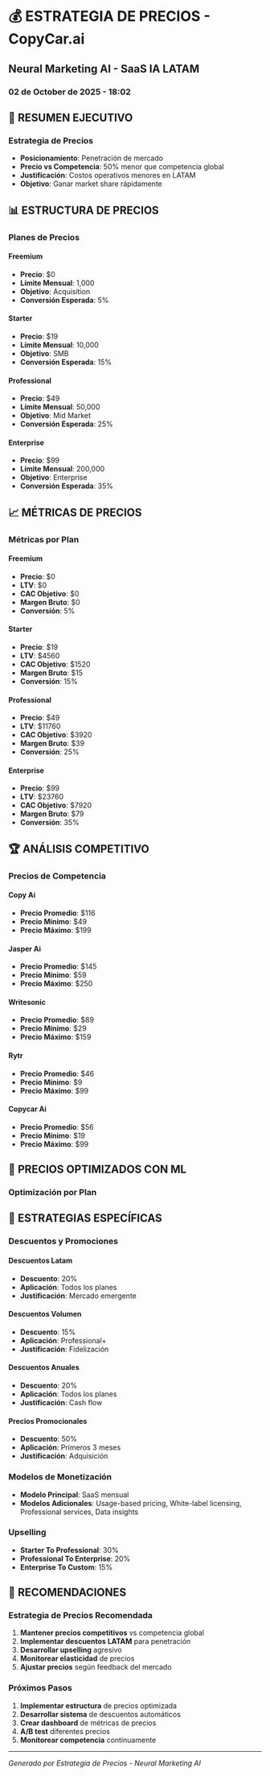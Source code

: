 
# 💰 ESTRATEGIA DE PRECIOS - CopyCar.ai
## Neural Marketing AI - SaaS IA LATAM
### 02 de October de 2025 - 18:02

## 🎯 RESUMEN EJECUTIVO

### Estrategia de Precios
- **Posicionamiento**: Penetración de mercado
- **Precio vs Competencia**: 50% menor que competencia global
- **Justificación**: Costos operativos menores en LATAM
- **Objetivo**: Ganar market share rápidamente

## 📊 ESTRUCTURA DE PRECIOS

### Planes de Precios

#### Freemium
- **Precio**: $0
- **Límite Mensual**: 1,000
- **Objetivo**: Acquisition
- **Conversión Esperada**: 5%

#### Starter
- **Precio**: $19
- **Límite Mensual**: 10,000
- **Objetivo**: SMB
- **Conversión Esperada**: 15%

#### Professional
- **Precio**: $49
- **Límite Mensual**: 50,000
- **Objetivo**: Mid Market
- **Conversión Esperada**: 25%

#### Enterprise
- **Precio**: $99
- **Límite Mensual**: 200,000
- **Objetivo**: Enterprise
- **Conversión Esperada**: 35%


## 📈 MÉTRICAS DE PRECIOS

### Métricas por Plan

#### Freemium
- **Precio**: $0
- **LTV**: $0
- **CAC Objetivo**: $0
- **Margen Bruto**: $0
- **Conversión**: 5%

#### Starter
- **Precio**: $19
- **LTV**: $4560
- **CAC Objetivo**: $1520
- **Margen Bruto**: $15
- **Conversión**: 15%

#### Professional
- **Precio**: $49
- **LTV**: $11760
- **CAC Objetivo**: $3920
- **Margen Bruto**: $39
- **Conversión**: 25%

#### Enterprise
- **Precio**: $99
- **LTV**: $23760
- **CAC Objetivo**: $7920
- **Margen Bruto**: $79
- **Conversión**: 35%


## 🏆 ANÁLISIS COMPETITIVO

### Precios de Competencia

#### Copy Ai
- **Precio Promedio**: $116
- **Precio Mínimo**: $49
- **Precio Máximo**: $199

#### Jasper Ai
- **Precio Promedio**: $145
- **Precio Mínimo**: $59
- **Precio Máximo**: $250

#### Writesonic
- **Precio Promedio**: $89
- **Precio Mínimo**: $29
- **Precio Máximo**: $159

#### Rytr
- **Precio Promedio**: $46
- **Precio Mínimo**: $9
- **Precio Máximo**: $99

#### Copycar Ai
- **Precio Promedio**: $56
- **Precio Mínimo**: $19
- **Precio Máximo**: $99


## 🎯 PRECIOS OPTIMIZADOS CON ML

### Optimización por Plan


## 🚀 ESTRATEGIAS ESPECÍFICAS

### Descuentos y Promociones

#### Descuentos Latam
- **Descuento**: 20%
- **Aplicación**: Todos los planes
- **Justificación**: Mercado emergente

#### Descuentos Volumen
- **Descuento**: 15%
- **Aplicación**: Professional+
- **Justificación**: Fidelización

#### Descuentos Anuales
- **Descuento**: 20%
- **Aplicación**: Todos los planes
- **Justificación**: Cash flow

#### Precios Promocionales
- **Descuento**: 50%
- **Aplicación**: Primeros 3 meses
- **Justificación**: Adquisición


### Modelos de Monetización
- **Modelo Principal**: SaaS mensual
- **Modelos Adicionales**: Usage-based pricing, White-label licensing, Professional services, Data insights

### Upselling
- **Starter To Professional**: 30%
- **Professional To Enterprise**: 20%
- **Enterprise To Custom**: 15%


## 🎯 RECOMENDACIONES

### Estrategia de Precios Recomendada
1. **Mantener precios competitivos** vs competencia global
2. **Implementar descuentos LATAM** para penetración
3. **Desarrollar upselling** agresivo
4. **Monitorear elasticidad** de precios
5. **Ajustar precios** según feedback del mercado

### Próximos Pasos
1. **Implementar estructura** de precios optimizada
2. **Desarrollar sistema** de descuentos automáticos
3. **Crear dashboard** de métricas de precios
4. **A/B test** diferentes precios
5. **Monitorear competencia** continuamente

---
*Generado por Estrategia de Precios - Neural Marketing AI*
